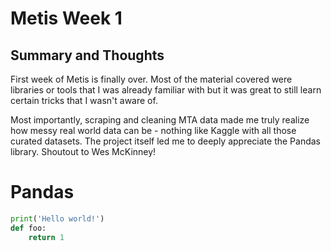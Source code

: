 # Metis Week 1


## Summary and Thoughts
First week of Metis is finally over. Most of the material covered were libraries or tools that I was already familiar with but it was great to still learn certain tricks that I wasn't aware of.  

Most importantly, scraping and cleaning MTA data made me truly realize how messy real world data can be - nothing like Kaggle with all those curated datasets. The project itself led me to deeply appreciate the Pandas library. Shoutout to Wes McKinney!




# Pandas


~~~python
print('Hello world!')
def foo:
	return 1
~~~
